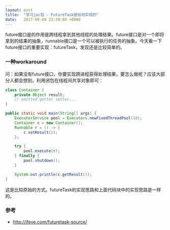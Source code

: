```yaml
---
layout: post
title:  "学习juc包 - FutureTask是如何实现的"
date:   2017-09-09 23:39:00 +0800
---
```


future接口是的作用是跨线程拿到其他线程的处理结果。future接口是对一个即将拿到的结果的抽象，runnable接口是一个可以被执行的任务的抽象。今天看一下future接口的重要实现：futureTask，发现还是比较简单的。

### 一种workaround

问：如果没有future接口，你要实现跨进程获得处理结果，要怎么做呢？应该大部分人都会想到，利用闭包在线程间共享对象即可：

~~~ java
class Container {
    private Object result;
    // omitted getter setter...
}

public static void main(String[] args) {
    ExecutorService pool = Executors.newFixedThreadPool(10);
    Container c = new Container();
    Runnable r = () -> {
        c.setResult(2);
    };

    try {
        pool.execute(r);
    } finally {
        pool.shutdown();
    }

    System.out.println(c.getResult());
}
~~~

这是比较原始的方式。futureTask的实现思路和上面代码块中的实现思路是一样的。

###

### 参考

- http://ifeve.com/futuretask-source/
